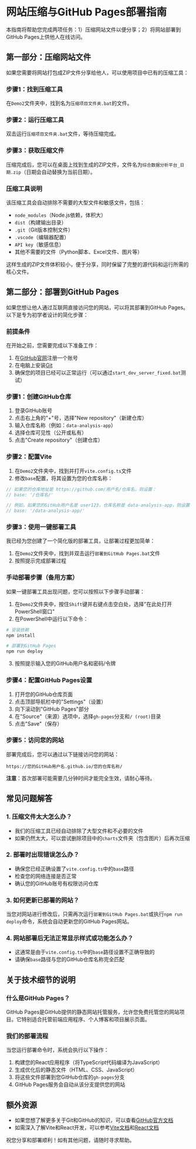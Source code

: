 # 网站压缩与GitHub Pages部署指南

本指南将帮助您完成两项任务：1）压缩网站文件以便分享；2）将网站部署到GitHub Pages上供他人在线访问。

## 第一部分：压缩网站文件

如果您需要将网站打包成ZIP文件分享给他人，可以使用项目中已有的压缩工具：

### 步骤1：找到压缩工具

在`Demo2`文件夹中，找到名为`压缩项目文件夹.bat`的文件。

### 步骤2：运行压缩工具

双击运行`压缩项目文件夹.bat`文件，等待压缩完成。

### 步骤3：获取压缩文件

压缩完成后，您可以在桌面上找到生成的ZIP文件，文件名为`综合数据分析平台_日期.zip`（日期会自动替换为当前日期）。

### 压缩工具说明

该压缩工具会自动排除不需要的大型文件和敏感文件，包括：
- `node_modules`（Node.js依赖，体积大）
- `dist`（构建输出目录）
- `.git`（Git版本控制文件）
- `.vscode`（编辑器配置）
- `API key`（敏感信息）
- 其他不需要的文件（Python脚本、Excel文件、图片等）

这样生成的ZIP文件体积较小，便于分享，同时保留了完整的源代码和运行所需的核心文件。

## 第二部分：部署到GitHub Pages

如果您想让他人通过互联网直接访问您的网站，可以将其部署到GitHub Pages。以下是专为初学者设计的简化步骤：

### 前提条件

在开始之前，您需要完成以下准备工作：
1. 在[GitHub官网](https://github.com/)注册一个账号
2. 在电脑上安装[Git](https://git-scm.com/downloads)
3. 确保您的项目已经可以正常运行（可以通过`start_dev_server_fixed.bat`测试）

### 步骤1：创建GitHub仓库

1. 登录GitHub账号
2. 点击右上角的"+"号，选择"New repository"（新建仓库）
3. 输入仓库名称（例如：`data-analysis-app`）
4. 选择仓库可见性（公开或私有）
5. 点击"Create repository"（创建仓库）

### 步骤2：配置Vite

1. 在`Demo2`文件夹中，找到并打开`vite.config.ts`文件
2. 修改`base`配置，将其设置为您的仓库名称：

```typescript
// 如果您的仓库地址是 https://github.com/用户名/仓库名，则设置：
// base: '/仓库名/'

// 例如，如果您的GitHub用户名是 user123，仓库名称是 data-analysis-app，则设置：
// base: '/data-analysis-app/'
```

### 步骤3：使用一键部署工具

我已经为您创建了一个简化版的部署工具，让部署过程更加简单：

1. 在`Demo2`文件夹中，找到并双击运行`部署到GitHub Pages.bat`文件
2. 按照提示完成部署过程

### 手动部署步骤（备用方案）

如果一键部署工具出现问题，您可以按照以下步骤手动部署：

1. 在`Demo2`文件夹中，按住`Shift`键并右键点击空白处，选择"在此处打开PowerShell窗口"
2. 在PowerShell中运行以下命令：

```powershell
# 安装依赖
npm install

# 部署到GitHub Pages
npm run deploy
```

3. 按照提示输入您的GitHub用户名和密码/令牌

### 步骤4：配置GitHub Pages设置

1. 打开您的GitHub仓库页面
2. 点击顶部导航栏中的"Settings"（设置）
3. 向下滚动到"GitHub Pages"部分
4. 在"Source"（来源）选项中，选择`gh-pages`分支和`/ (root)`目录
5. 点击"Save"（保存）

### 步骤5：访问您的网站

部署完成后，您可以通过以下链接访问您的网站：
```
https://您的GitHub用户名.github.io/您的仓库名称/
```

**注意**：首次部署可能需要几分钟时间才能完全生效，请耐心等待。

## 常见问题解答

### 1. 压缩文件太大怎么办？

- 我们的压缩工具已经自动排除了大型文件和不必要的文件
- 如果仍然太大，可以尝试删除项目中的`charts`文件夹（包含图片）后再次压缩

### 2. 部署时出现错误怎么办？

- 确保您已经正确设置了`vite.config.ts`中的`base`路径
- 检查您的网络连接是否正常
- 确认您的GitHub账号有权限访问仓库

### 3. 如何更新已部署的网站？

当您对网站进行修改后，只需再次运行`部署到GitHub Pages.bat`或执行`npm run deploy`命令，系统会自动更新您的GitHub Pages网站。

### 4. 网站部署后无法正常显示样式或功能怎么办？

- 这通常是由于`vite.config.ts`中的`base`路径设置不正确导致的
- 请确保`base`路径与您的GitHub仓库名称完全匹配

## 关于技术细节的说明

### 什么是GitHub Pages？

GitHub Pages是GitHub提供的静态网站托管服务，允许您免费托管您的网站项目。它特别适合托管前端应用程序、个人博客和项目展示页面。

### 我们的部署流程

当您运行部署命令时，系统会执行以下操作：
1. 构建您的React应用程序（将TypeScript代码编译为JavaScript）
2. 生成优化后的静态文件（HTML、CSS、JavaScript）
3. 将这些文件部署到您GitHub仓库的`gh-pages`分支
4. GitHub Pages服务会自动从该分支提供您的网站

## 额外资源

- 如果您想了解更多关于Git和GitHub的知识，可以查看[GitHub官方文档](https://docs.github.com/zh-cn)
- 如需深入了解Vite和React开发，可以参考[Vite文档](https://cn.vitejs.dev/)和[React文档](https://react.dev/learn)

祝您分享和部署顺利！如有其他问题，请随时寻求帮助。